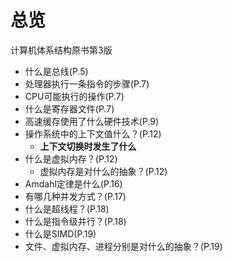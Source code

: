 # 总览

计算机体系结构原书第3版

- 什么是总线(P.5)
- 处理器执行一条指令的步骤(P.7)
- CPU可能执行的操作(P.7)
- 什么是寄存器文件(P.7)
- 高速缓存使用了什么硬件技术(P.9)
- 操作系统中的上下文值什么？(P.12)
  - **上下文切换时发生了什么**
- 什么是虚拟内存？(P.12)
  - 虚拟内存是对什么的抽象？(P.12)
- Amdahl定律是什么(P.16)
- 有哪几种并发方式？(P.17)
- 什么是超线程？(P.18)
- 什么是指令级并行？(P.18)
- 什么是SIMD(P.19)
- 文件、虚拟内存、进程分别是对什么的抽象？(P.19)
